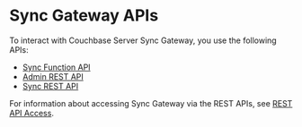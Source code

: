 # Sync Gateway APIs

To interact with Couchbase Server Sync Gateway, you use the following APIs:

* [Sync Function API](#sync-function-api)
* [Admin REST API](#admin-rest-api)
* [Sync REST API](#sync-rest-protocol)

For information about accessing Sync Gateway via the REST APIs, see [REST API Access](#rest-api-access).
